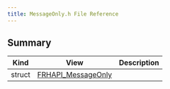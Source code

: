 ```yaml
---
title: MessageOnly.h File Reference
---
```


## Summary
| Kind | View | Description |
|------|------|-------------|
|struct|[FRHAPI_MessageOnly](/unreal-plugins/all/structfrhapi__messageonly/#structFRHAPI__MessageOnly)||
